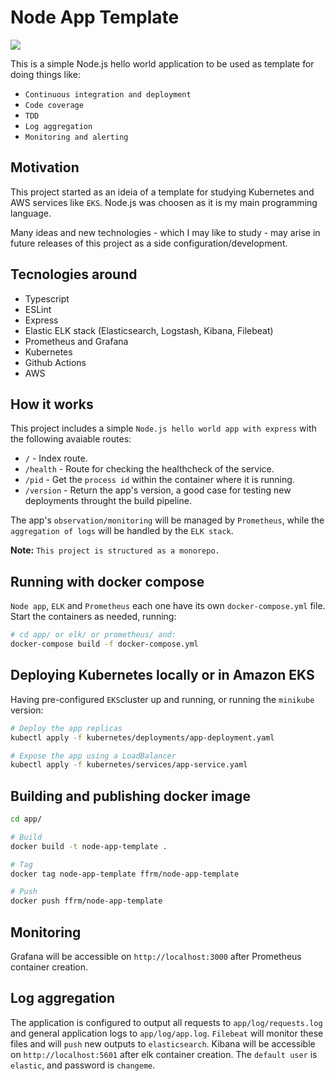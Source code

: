 # Node App Template
<img src="https://github.com/ffrm/node-app-template/workflows/Build/badge.svg" />

This is a simple Node.js hello world application to be used as template for doing things like:

- `Continuous integration and deployment`
- `Code coverage`
- `TDD`
- `Log aggregation`
- `Monitoring and alerting`

## Motivation
This project started as an ideia of a template for studying Kubernetes and AWS services like `EKS`. Node.js was choosen as it is my main programming language.

Many ideas and new technologies - which I may like to study - may arise in future releases of this project as a side configuration/development.

## Tecnologies around
- Typescript
- ESLint
- Express
- Elastic ELK stack (Elasticsearch, Logstash, Kibana, Filebeat)
- Prometheus and Grafana
- Kubernetes
- Github Actions
- AWS

## How it works
This project includes a simple `Node.js hello world app with express` with the following avaiable routes:

- `/` - Index route.
- `/health` - Route for checking the healthcheck of the service.
- `/pid` - Get the `process id` within the container where it is running.
- `/version` - Return the app's version, a good case for testing new deployments throught the build pipeline.

The app's `observation/monitoring` will be managed by `Prometheus`, while the `aggregation of logs` will be handled by the `ELK stack`.

<b>Note:</b> `This project is structured as a monorepo.`

## Running with docker compose

`Node app`, `ELK` and `Prometheus` each one have its own `docker-compose.yml` file. Start the containers as needed, running:

```bash
# cd app/ or elk/ or prometheus/ and:
docker-compose build -f docker-compose.yml
```

## Deploying Kubernetes locally or in Amazon EKS
Having pre-configured `EKS`cluster up and running, or running the `minikube` version:

```bash
# Deploy the app replicas
kubectl apply -f kubernetes/deployments/app-deployment.yaml

# Expose the app using a LoadBalancer
kubectl apply -f kubernetes/services/app-service.yaml
```

## Building and publishing docker image
```bash
cd app/

# Build
docker build -t node-app-template .

# Tag
docker tag node-app-template ffrm/node-app-template

# Push
docker push ffrm/node-app-template
```

## Monitoring
Grafana will be accessible on `http://localhost:3000` after Prometheus container creation.

## Log aggregation
The application is configured to output all requests to `app/log/requests.log` and general application logs to `app/log/app.log`. `Filebeat` will monitor these files and will `push` new outputs to `elasticsearch`. Kibana will be accessible on `http://localhost:5601` after elk container creation. The `default user` is `elastic`, and password is `changeme`.